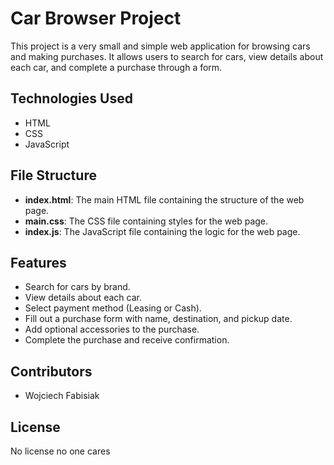 # Car Browser Project

This project is a very small and simple web application for browsing cars and making purchases. It allows users to search for cars, view details about each car, and complete a purchase through a form.

## Technologies Used

- HTML
- CSS
- JavaScript

## File Structure

- **index.html**: The main HTML file containing the structure of the web page.
- **main.css**: The CSS file containing styles for the web page.
- **index.js**: The JavaScript file containing the logic for the web page.

## Features

- Search for cars by brand.
- View details about each car.
- Select payment method (Leasing or Cash).
- Fill out a purchase form with name, destination, and pickup date.
- Add optional accessories to the purchase.
- Complete the purchase and receive confirmation.

## Contributors

- Wojciech Fabisiak

## License

No license no one cares
